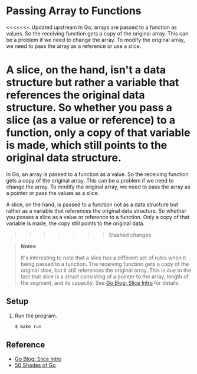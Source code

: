 # Passing Array to Functions

<<<<<<< Updated upstream
In Go, arrays are passed to a function as values. So the receiving function gets a copy of the original array. This can be a problem if we need to change the array. To modify the original array, we need to pass the array as a reference or use a slice.

A slice, on the hand, isn't a data structure but rather a variable that references the original data structure. So whether you pass a slice (as a value or reference) to a function, only a copy of that variable is made, which still points to the original data structure.
=======
In Go, an array is passed to a function as a value. So the receiving function gets a copy of the original array. This can be a problem if we need to change the array. To modify the original array, we need to pass the array as a pointer or pass the values as a slice.

A slice, on the hand, is passed to a function not as a data structure but rather as a variable that references the original data structure. So whether you passes a slice as a value or reference to a function. Only a copy of that variable is made, the copy still points to the original data.
>>>>>>> Stashed changes

> **Notes**
>
> It's interesting to note that a slice has a different set of rules when it being passed to a function. The receiving function gets a copy of the original slice, but it still references the original array. This is due to the fact that slice is a struct consisting of a pointer to the array, length of the segment, and its capacity. See [Go Blog: Slice Intro](https://blog.golang.org/slices-intro) for details.

## Setup

1. Run the program.

   ```bash
   $ make run
   ```

## Reference

* [Go Blog: Slice Intro](https://blog.golang.org/slices-intro)
* [50 Shades of Go](http://devs.cloudimmunity.com/gotchas-and-common-mistakes-in-go-golang/)

